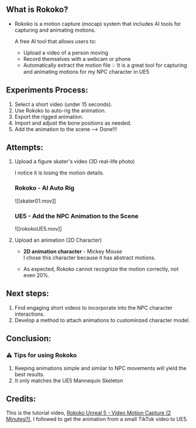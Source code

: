 ## What is Rokoko?
- Rokoko is a motion capture (mocap) system that includes AI tools for capturing and animating motions.

	A free AI tool that allows users to: 
	- Upload a video of a person moving 
	- Record themselves with a webcam or phone 
	- Automatically extract the motion file
💡 It is a great tool for capturing and animating motions for my NPC character in UE5

## Experiments Process:
1. Select a short video (under 15 seconds).
2. Use Rokoko to auto-rig the animation.
3. Export the rigged animation.
4. Import and adjust the bone positions as needed.
5. Add the animation to the scene –> Done!!!


## Attempts:

1. Upload a figure skater's video (3D real-life photo)
   
   I notice it is losing the motion details.

   ### Rokoko - AI Auto Rig
   ![[skater01.mov]]

   ### UE5 - Add the NPC Animation to the Scene
   ![[rokokoUE5.mov]]
   
2. Upload an animation (2D Character)

   - **2D animation character** - Mickey Mouse  
   I chose this character because it has abstract motions.
   
   - As expected, Rokoko cannot recognize the motion correctly, not even 20%.


## Next steps: 
1. Find engaging short videos to incorporate into the NPC character interactions.
2. Develop a method to attach animations to custominzed character model.


## Conclusion: 
### ⚠️ Tips for using Rokoko
1. Keeping animations simple and similar to NPC movements will yield the best results.
2. It only matches the UE5 Mannequin Skeleton 


## Credits: 
This is the tutorial video, [Rokoko Unreal 5 - Video Motion Capture (2 Minutes!!)](https://youtu.be/IhrYBl0ZygY?feature=shared), I followed to get the animation from a small TikTok video to UE5.

